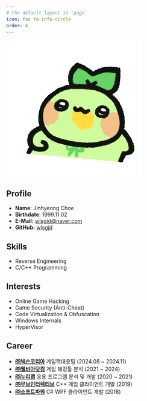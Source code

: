 ```yaml
---
# the default layout is 'page'
icon: fas fa-info-circle
order: 4
---
```


![](/assets/img/avatar6.gif)

## Profile
- **Name**: Jinhyeong Choe
- **Birthdate**: 1999.11.02
- **E-Mail:** wlsgjd@naver.com
- **GitHub:** [wlsgjd](https://github.com/wlsgjd)

## Skills
- Reverse Engineering
- C/C++ Programming

## Interests
- Online Game Hacking
- Game Security (Anti-Cheat)
- Code Virtualization & Obfuscation
- Windows Internals
- HyperVisor

## Career
- **[㈜넥슨코리아](https://www.nexon.com/)** 게임핵대응팀 (2024.08 ~ 2024.11)
- **[㈜웰비아닷컴](https://www.wellbia.com/)** 게임 해킹툴 분석 (2021 ~ 2024)
- **[㈜누리랩](https://www.nurilab.com/)** 응용 프로그램 분석 및 개발 (2020 ~ 2021)
- **[㈜무브인터렉티브](https://www.moveint.io/)** C++ 게임 클라이언트 개발 (2019)
- **[㈜소프트파워](https://www.smartmaker.com/)** C# WPF 클라이언트 개발 (2018)